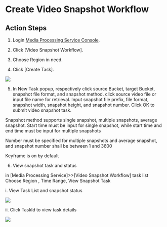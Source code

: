 # Create Video Snapshot Workflow

## Action Steps

1. Login [Media Processing Service Console](https://mps-console.jdcloud.com/).

2. Click [Video Snapshot Workflow].

3. Choose Region in need.

4. Click [Create Task].

![](https://github.com/jdcloudcom/cn/blob/edit/image/Media-Processing-Service/MPS-007.png)

5. In New Task popup, respectively click source Bucket, target Bucket, snapshot file format, and snapshot method. click source video file or input file name for retrieval. Input snapshot file prefix, file format, snapshot width, snapshot height, and snapshot number. Click OK to submit video snapshot task.

Snapshot method supports single snapshot, multiple snapshots, average snapshot. Start time must be input for single snapshot, while start time and end time must be input for multiple snapshots

Number must be specified for multiple snapshots and average snapshot, and snapshot number shall be between 1 and 3600

Keyframe is on by default

6. View snapshot task and status

in [Media Processing Service]>>[Video Snapshot Workflow] task list Choose Region , Time Range, View Snapshot Task

  i. View Task List and snapshot status

![](https://github.com/jdcloudcom/cn/blob/edit/image/Media-Processing-Service/MPS-008.png)

  ii. Click TaskId to view task details

![](https://github.com/jdcloudcom/cn/blob/edit/image/Media-Processing-Service/MPS-009.png)
